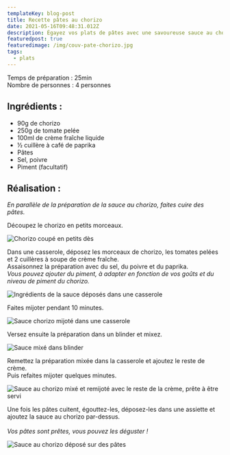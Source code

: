 ```yaml
---
templateKey: blog-post
title: Recette pâtes au chorizo
date: 2021-05-16T09:48:31.012Z
description: Égayez vos plats de pâtes avec une savoureuse sauce au chorizo.
featuredpost: true
featuredimage: /img/couv-pate-chorizo.jpg
tags:
  - plats
---
```

Temps de préparation : 25min\
Nombre de personnes : 4 personnes

## Ingrédients :

* 90g de chorizo
* 250g de tomate pelée
* 100ml de crème fraîche liquide
* ½ cuillère à café de paprika
* Pâtes
* Sel, poivre
* Piment (facultatif)

## Réalisation :

*En parallèle de la préparation de la sauce au chorizo, faites cuire des pâtes.*

Découpez le chorizo en petits morceaux.

![Chorizo coupé en petits dès](/img/des-chorizo.jpg "Dès de chorizo")

Dans une casserole, déposez les morceaux de chorizo, les tomates pelées et 2 cuillères à soupe de crème fraîche.\
Assaisonnez la préparation avec du sel, du poivre et du paprika.\
*Vous pouvez ajouter du piment, à adapter en fonction de vos goûts et du niveau de piment du chorizo.*  

![Ingrédients de la sauce déposés dans une casserole](/img/prepa-sauce-chorizo.jpg "Préparation sauce chorizo ")

Faites mijoter pendant 10 minutes.

![Sauce chorizo mijoté dans une casserole](/img/sauce-mijote.jpg "Sauce chorizo mijoté")

Versez ensuite la préparation dans un blinder et mixez.

![Sauce mixé dans blinder ](/img/sauce-mixer-blindet.jpg "Sauce mixé")

Remettez la préparation mixée dans la casserole et ajoutez le reste de crème.\
Puis refaites mijoter quelques minutes.

![Sauce au chorizo mixé et remijoté avec le reste de la crème, prête à être servi ](/img/sauce-fini-chorizo.jpg "Sauce chorizo prête ")

Une fois les pâtes cuitent, égouttez-les, déposez-les dans une assiette et ajoutez la sauce au chorizo par-dessus. \
\
*Vos pâtes sont prêtes, vous pouvez les déguster !*

![Sauce au chorizo déposé sur des pâtes ](/img/pate-avec-sauce-.jpg "Plat pâtes au chorizo ")
